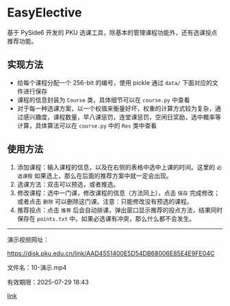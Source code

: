# EasyElective

基于 PySide6 开发的 PKU 选课工具，除基本的管理课程功能外，还有选课投点推荐功能。

## 实现方法

- 给每个课程分配一个 256-bit 的编号，使用 pickle 通过 `data/` 下面对应的文件进行保存
- 课程的信息封装为 `Course` 类，具体细节可以在 `course.py` 中查看
- 对于每一种选课方案，以一个权值来衡量好坏，权重的计算方式较为复杂，通过感兴趣度，课程数量，早八课惩罚，连堂课惩罚，空闲日奖励，选中概率等计算，具体算法可以在 `course.py` 中的 `Res` 类中查看

## 使用方法

1. 添加课程：输入课程的信息，以及在右侧的表格中选中上课的时间。这里的 `必选课程` 如果选上，那么在后面的推荐方案中就一定会出现。
2. 选课方法：双击可以预选，或者推选。
3. 修改课程：选中一门课，修改课程的信息（方法同上），点击 `保存` 完成修改；或者点击 `删除` 可以删除这门课。注意：只能修改没有预选的课程。
4. 推荐投点：点击 `推荐` 后会自动排课，弹出窗口显示推荐的投点方法，结果同时保存在 `points.txt` 中。如果必选课有冲突，那么什么都不会发生。

---

演示视频网址：

https://disk.pku.edu.cn/link/AAD4551400E5D54DB68006E85E4E9FE04C

文件名：10-演示.mp4

有效期限：2025-07-29 18:43

[link](https://disk.pku.edu.cn/link/AAD4551400E5D54DB68006E85E4E9FE04C)